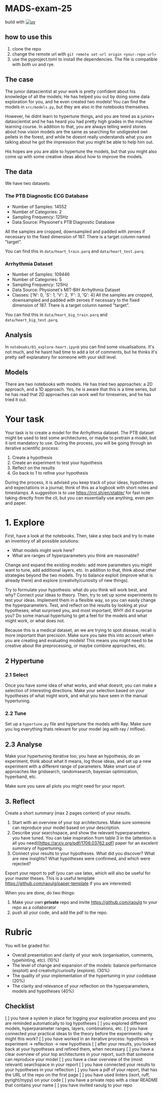 # MADS-exam-25
build with [![uv](https://img.shields.io/endpoint?url=https://raw.githubusercontent.com/astral-sh/uv/main/assets/badge/v0.json)](https://github.com/astral-sh/uv)

## how to use this
1. clone the repo
2. change the remote url with `git remote set-url origin <your-repo-url>`
3. use the pyproject.toml to install the dependencies. The file is compatible with both uv and rye.

## The case
The junior datascientist at your work is pretty confident about his knowledge of all the models; He has helped you out by doing some data exploration for you, and he even created two models! You can find the models in `src/models.py`, but they are also in the notebooks themselves.

However, he didnt learn to hypertune things, and you are hired as a junior+ datascientist and he has heard you had pretty high grades in the machine learning course. In addition to that, you are always telling weird stories about how vision models are the same as searching for undigested owl pellets in the forest, and while he doesnt really understands what you are talking about he got the impression that you might be able to help him out.

His hopes are you are able to hypertune the models, but that you might also come up with some creative ideas about how to improve the models.

## The data
We have two datasets:
### The PTB Diagnostic ECG Database

- Number of Samples: 14552
- Number of Categories: 2
- Sampling Frequency: 125Hz
- Data Source: Physionet's PTB Diagnostic Database

All the samples are cropped, downsampled and padded with zeroes if necessary to the fixed dimension of 187. There is a target column named "target".

You can find this in `data/heart_train.parq` and `data/heart_test.parq`.

### Arrhythmia Dataset

- Number of Samples: 109446
- Number of Categories: 5
- Sampling Frequency: 125Hz
- Data Source: Physionet's MIT-BIH Arrhythmia Dataset
- Classes: ['N': 0, 'S': 1, 'V': 2, 'F': 3, 'Q': 4]
All the samples are cropped, downsampled and padded with zeroes if necessary to the fixed dimension of 187. There is a target column named "target".

You can find this in `data/heart_big_train.parq` and `data/heart_big_test.parq`.

## Analysis
In `notebooks/01_explore-heart.ipynb` you can find some visualisations. It's not much, and
he hasnt had time to add a lot of comments, but he thinks it's pretty self explanatory for
someone with your skill level.

## Models
There are two notebooks with models. He has tried two approaches: a 2D approach, and a 1D approach. Yes, he is aware that this is a time series, but he has read that 2D approaches can work well for timeseries, and he has tried it out.

# Your task
Your task is to create a model for the Arrhythmia dataset. The PTB dataset might be used to test some architectures, or maybe to pretrain a model, but it isnt mandatory to use. During the process, you will be going through an iterative scientific process:
1. Create a hypothesis
2. Create an experiment to test your hypothesis
3. Reflect on the results
4. Go back to 1 to refine your hypothesis

During the process, it is advised you keep track of your ideas, hypotheses and expectations in a journal; think of this as a logbook with short notes and timestamps. A suggestion is to use https://jrnl.sh/en/stable/ for fast note taking directly from the cli, but you can essentially use anything, even pen and paper.

# 1. Explore
First, have a look at the notebooks. Then, take a step back and try to make an inventory of all possible solutions:
- What models might work here?
- What are ranges of hyperparameters you think are reasonable?

Change and expand the existing models: add more parameters you might want to tune, add additional layers, etc.
In addition to that, think about other strategies beyond the two models. Try to balance exploit (improve what is already there) and explore (creativity/curiosity of new things).

Try to formulate your hypothesis: what do you think will work best, and why? Connect your ideas to theory.
Then, try to set up some experiments to test your ideas. Implement them in a flexible way, so you can easily change the hyperparameters.
Test, and reflect on the results by looking at your hypotheses; what surprised you, and most important, WHY did it surprise you?
Do some manual hypertuing to get a feel for the models and what might work, or what does not.

Because this is a medical dataset, an we are trying to spot disease, recall is more important than precision. Make sure you take this into account when you are creating and evaluating models! This means you might need to be creative about the preprocessing, or maybe combine approaches, etc.

## 2 Hypertune
### 2.1 Select
Once you have some idea of what works, and what doesnt, you can make a selection of interesting directions.
Make your selection based on your hypotheses of what might work, and what you have seen in the manual hypertuning.
### 2.2 Tune
Set up a `hypertune.py` file and hypertune the models with Ray. Make sure you log everything thats relevant for your model (eg with ray / mlflow).
## 2.3 Analyse
Make your hypertuning iterative too; you have an hypothesis, do an experiment, think about what it means, log those ideas, and set up a new experiment with a different range of parameters. Make smart use of approaches like gridsearch, randomsearch, bayesian optimization, hyperband, etc.

Make sure you save all plots you might need for your report.
## 3. Reflect
Create a short summary (max 2 pages content) of your results.
1. Start with an overview of your top architectures. Make sure someone can reproduce your model based on your description.
2. Describe your searchspace, and show the relevant hyperparameters you have tuned. You can take inspiration from table 3 in the (attention is all you need)[https://arxiv.org/pdf/1706.03762.pdf] paper for an excelent summary of hypertuning.
3. Connect your results to your hypotheses. What did you discover? What are new insights? What hypotheses were confirmed, and which were rejected?

Export your report to pdf (you can use latex, which will also be useful for your master theses. This is a useful template https://github.com/raoulg/paper-template if you are interested)

When you are done, do two things:
1. Make your own **private** repo and invite https://github.com/raoulg to your repo as a collaborator
2. push all your code, and add the pdf to the repo.

# Rubric
You will be graded for:
- Overall presentation and clarity of your work (organisation, comments, typehinting, etc). (10%)
- The level of change and expansion of the models: balance performance (exploit) and creativity/curiosity (explore). (30%)
- The quality of your implementation of the hypertuning in your codebase (20%)
- The clarity and relevance of your reflection on the hyperparameters, models and hypotheses (40%)

## Checklist
[ ] you have a system in place for logging your exploration process and you are reminded automatically to log hypotheses
[ ] you explored different models, hyperparameter ranges, layers, combinations, etc.
[ ] you have connected your practical ideas to the theory before the experiments: why might this work?
[ ] you have worked in an iterative process: hypothesis -> experiment -> reflection -> new hypothesis
[ ] after your results, you looked back at your hypotheses and refined them, when necessary
[ ] you have a clear overview of your top architectures in your report, such that someone can reproduce your model
[ ] you have a clear overview of the (most relevant) searchspace in your report
[ ] you have connected your results to your hypotheses in your reflection
[ ] you have a pdf of your report, that has the URL of the repo on the first page
[ ] you have used linters (isort, ruff, pyright/mypy) on your code
[ ] you have a private repo with a clear README that contains your name
[ ] you have invited raoulg to your repo

